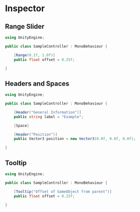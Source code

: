 # Inspector

## Range Slider

```csharp
using UnityEngine;

public class SampleController : MonoBehaviour {

    [Range(0.1f, 1.0f)]
    public float offset = 0.25f;

}
```

## Headers and Spaces

```csharp
using UnityEngine;

public class SampleController : MonoBehaviour {

    [Header("General Information")]
    public string label = "Example";

    [Space]

    [Header("Position")]
    public Vector3 position = new Vector3(0.0f, 0.0f, 0.0f);

}
```

## Tooltip

```csharp
using UnityEngine;

public class SampleController : MonoBehaviour {

    [Tooltip("Offset of GameObject from parent")]
    public float offset = 0.25f;

}
```
